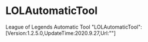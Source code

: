 # LOLAutomaticTool
League of Legends Automatic Tool
"LOLAutomaticTool":[Version:1.2.5.0,UpdateTime:2020.9.27,Url:""]
